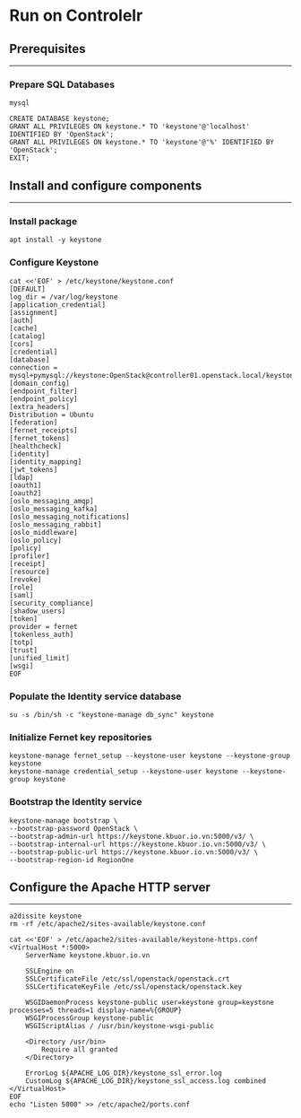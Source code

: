 # Run on Controlelr
## Prerequisites
---
### Prepare SQL Databases
```shell
mysql
```
```shell
CREATE DATABASE keystone;
GRANT ALL PRIVILEGES ON keystone.* TO 'keystone'@'localhost' IDENTIFIED BY 'OpenStack';
GRANT ALL PRIVILEGES ON keystone.* TO 'keystone'@'%' IDENTIFIED BY 'OpenStack';
EXIT;
```
## Install and configure components
---
### Install package
```shell
apt install -y keystone
```
### Configure Keystone
```shell
cat <<'EOF' > /etc/keystone/keystone.conf
[DEFAULT]
log_dir = /var/log/keystone
[application_credential]
[assignment]
[auth]
[cache]
[catalog]
[cors]
[credential]
[database]
connection = mysql+pymysql://keystone:OpenStack@controller01.openstack.local/keystone
[domain_config]
[endpoint_filter]
[endpoint_policy]
[extra_headers]
Distribution = Ubuntu
[federation]
[fernet_receipts]
[fernet_tokens]
[healthcheck]
[identity]
[identity_mapping]
[jwt_tokens]
[ldap]
[oauth1]
[oauth2]
[oslo_messaging_amqp]
[oslo_messaging_kafka]
[oslo_messaging_notifications]
[oslo_messaging_rabbit]
[oslo_middleware]
[oslo_policy]
[policy]
[profiler]
[receipt]
[resource]
[revoke]
[role]
[saml]
[security_compliance]
[shadow_users]
[token]
provider = fernet
[tokenless_auth]
[totp]
[trust]
[unified_limit]
[wsgi]
EOF
```
### Populate the Identity service database
```shell
su -s /bin/sh -c "keystone-manage db_sync" keystone
```
### Initialize Fernet key repositories
```shell
keystone-manage fernet_setup --keystone-user keystone --keystone-group keystone
keystone-manage credential_setup --keystone-user keystone --keystone-group keystone
```
### Bootstrap the Identity service
```shell
keystone-manage bootstrap \
--bootstrap-password OpenStack \
--bootstrap-admin-url https://keystone.kbuor.io.vn:5000/v3/ \
--bootstrap-internal-url https://keystone.kbuor.io.vn:5000/v3/ \
--bootstrap-public-url https://keystone.kbuor.io.vn:5000/v3/ \
--bootstrap-region-id RegionOne
```
## Configure the Apache HTTP server
---
```shell
a2dissite keystone
rm -rf /etc/apache2/sites-available/keystone.conf
```
```shell
cat <<'EOF' > /etc/apache2/sites-available/keystone-https.conf
<VirtualHost *:5000>
    ServerName keystone.kbuor.io.vn

    SSLEngine on
    SSLCertificateFile /etc/ssl/openstack/openstack.crt
    SSLCertificateKeyFile /etc/ssl/openstack/openstack.key

    WSGIDaemonProcess keystone-public user=keystone group=keystone processes=5 threads=1 display-name=%{GROUP}
    WSGIProcessGroup keystone-public
    WSGIScriptAlias / /usr/bin/keystone-wsgi-public

    <Directory /usr/bin>
        Require all granted
    </Directory>

    ErrorLog ${APACHE_LOG_DIR}/keystone_ssl_error.log
    CustomLog ${APACHE_LOG_DIR}/keystone_ssl_access.log combined
</VirtualHost>
EOF
echo "Listen 5000" >> /etc/apache2/ports.conf
```
